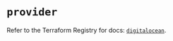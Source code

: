 # `provider`

Refer to the Terraform Registry for docs: [`digitalocean`](https://registry.terraform.io/providers/digitalocean/digitalocean/2.51.0/docs).
